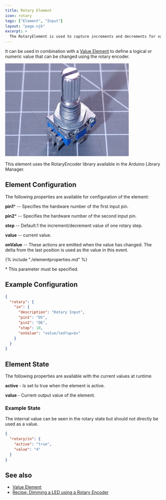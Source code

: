 ```yaml
---
title: Rotary Element
icon: rotary
tags: ["Element", "Input"]
layout: "page.njk"
excerpt: >
  The RotaryElement is used to capture increments and decrements for values using a rotary encoder.
---
```


It can be used in combination with a [Value Element](/elements/value.md) to define a logical or numeric value that can be changed using the rotary encoder.

![Rotary Encoder](/sensors/rotary.jpg "w200")

This element uses the RotaryEncoder library available in the Arduino Library Manager.


## Element Configuration

The following properties are available for configuration of the element:

<object data="/element.svg?rotary" type="image/svg+xml"></object>

**pin1**\* -- Specifies the hardware number of the first input pin.

**pin2**\* -- Specifies the hardware number of the second input pin.

**step** -- Default:1 the increment/decrement value of one rotary step.

**value** -- current value.

**onValue** -- These actions are emitted when the value has changed. The delta from the last position is used as the value in this event.

{% include "./elementproperties.md" %}

\* This parameter must be specified.


## Example Configuration

``` json
{
  "rotary": {
    "in": {
      "description": "Rotary Input",
      "pin1": "D5",
      "pin2": "D6",
      "step": 10,
      "onValue": "value/led?up=$v"
    }
  }
}
```


## Element State

The following properties are available with the current values at runtime

**active** - Is set to true when the element is active.

**value** - Current output value of the element.


### Example State

The internal value can be seen in the rotary state but should not directly be used as a value.

``` json
{
  "rotary/in": {
    "active": "true",
    "value": "4"
  }
}
```


## See also

* [Value Element](/elements/value.md)
* [Recipe: Dimming a LED using a Rotary Encoder](/recipes/ledrotary.md)
